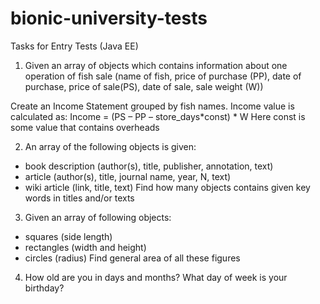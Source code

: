 # bionic-university-tests
Tasks for Entry Tests (Java ЕE)

1.	Given an array of objects which contains information about one operation of fish sale (name of fish, price of purchase (PP), date of purchase, price of sale(PS), date of sale, sale weight (W)) 

   Create an Income Statement grouped by fish names. Income value is calculated as:
   Income = (PS – PP – store_days*const) * W
Here const is some value that contains overheads



2.	An array of the following objects is given:
-	book description (author(s), title, publisher, annotation, text)
-	article (author(s), title, journal name, year, N, text)
-	wiki article (link, title, text)
Find how many objects contains given key words in titles and/or texts



3.	Given an array of following objects:
-	squares (side length)
-	rectangles (width and height)
-	circles (radius)
Find general area of all these figures 



4.	How old are you in days and months? What day of week is your birthday?
